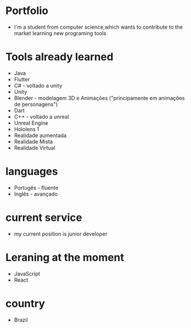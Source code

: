 # Portfolio

* I'm a student from computer science,which wants to contribute to the market learning new programing tools

# Tools already learned

* Java
* Flutter
* C# - voltado a unity
* Unity
* Blender - modelagem 3D e Animações ("principamente em animações de personagens")
* Dart
* C++ - voltado a unreal
* Unreal Engine
* Hololens 1
* Realidade aumentada
* Realidade Mista
* Realidade Virtual

# languages
 * Portugês - fluente
 * Inglês - avançado

# current service
 
 * my current position is junior developer
 
# Leraning at the moment 

 * JavaScript
 * React

# country 
 * Brazil
 
